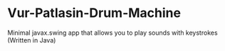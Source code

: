 # Vur-Patlasin-Drum-Machine
Minimal javax.swing app that allows you to play sounds with keystrokes
(Written in Java)
